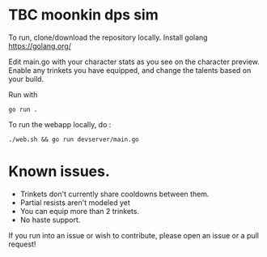 # TBC moonkin dps sim

To run, clone/download the repository locally.
Install golang https://golang.org/

Edit main.go with your character stats as you see on the character preview.
Enable any trinkets you have equipped, and change the talents based on your build.

Run with 
```
go run .
```

To run the webapp locally, do :
```
./web.sh && go run devserver/main.go 
```

# Known issues.
- Trinkets don't currently share cooldowns between them.
- Partial resists aren't modeled yet
- You can equip more than 2 trinkets.
- No haste support.

If you run into an issue or wish to contribute, please open an issue or a pull request!
